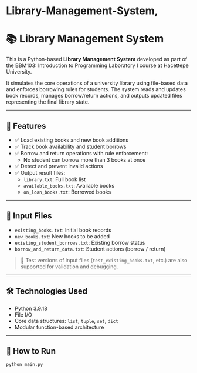 # Library-Management-System,

# 📚 Library Management System

This is a Python-based **Library Management System** developed as part of the BBM103: Introduction to Programming Laboratory I course at Hacettepe University.

It simulates the core operations of a university library using file-based data and enforces borrowing rules for students. The system reads and updates book records, manages borrow/return actions, and outputs updated files representing the final library state.

---

## 🧠 Features

- ✅ Load existing books and new book additions
- ✅ Track book availability and student borrows
- ✅ Borrow and return operations with rule enforcement:
  - No student can borrow more than 3 books at once
- ✅ Detect and prevent invalid actions
- ✅ Output result files:
  - `library.txt`: Full book list
  - `available_books.txt`: Available books
  - `on_loan_books.txt`: Borrowed books

---

## 📁 Input Files

- `existing_books.txt`: Initial book records
- `new_books.txt`: New books to be added
- `existing_student_borrows.txt`: Existing borrow status
- `borrow_and_return_data.txt`: Student actions (borrow / return)

> 🧪 Test versions of input files (`test_existing_books.txt`, etc.) are also supported for validation and debugging.

---

## 🛠 Technologies Used

- Python 3.9.18
- File I/O
- Core data structures: `list`, `tuple`, `set`, `dict`
- Modular function-based architecture

---

## 🚀 How to Run

```bash
python main.py
